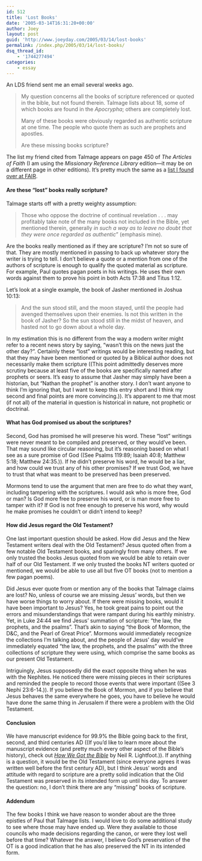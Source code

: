 ```yaml
---
id: 512
title: 'Lost Books'
date: '2005-03-14T16:31:20+00:00'
author: Joey
layout: post
guid: 'http://www.joeyday.com/2005/03/14/lost-books'
permalink: /index.php/2005/03/14/lost-books/
dsq_thread_id:
    - '1744277494'
categories:
    - essay
---
```


An LDS friend sent me an email several weeks ago.

> My question concerns all the books of scripture referenced or quoted in the bible, but not found therein. Talmage lists about 18, some of which books are found in the <cite>Apocrypha</cite>; others are completely lost.
> 
> Many of these books were obviously regarded as authentic scripture at one time. The people who quote them as such are prophets and apostles.
> 
> Are these missing books scripture?

The list my friend cited from Talmage appears on page 450 of <cite>The Articles of Faith</cite> (I am using the <cite>Missionary Reference Library</cite> edition—it may be on a different page in other editions). It’s pretty much the same as a [list I found over at FAIR](http://www.fairlds.org/apol/bible/bible03.html).

#### Are these “lost” books really scripture?

Talmage starts off with a pretty weighty assumption:

> Those who oppose the doctrine of continual revelation . . . may profitably take note of the many books not included in the Bible, yet mentioned therein, generally *in such a way as to leave no doubt that they were once regarded as authentic*” (emphasis mine).

Are the books really mentioned as if they are scripture? I’m not so sure of that. They are mostly mentioned in passing to back up whatever story the writer is trying to tell. I don’t believe a quote or a mention from one of the authors of scripture is enough to qualify the quoted material as scripture. For example, Paul quotes pagan poets in his writings. He uses their own words against them to prove his point in both Acts 17:38 and Titus 1:12.

Let’s look at a single example, the book of Jasher mentioned in Joshua 10:13:

> And the sun stood still, and the moon stayed, until the people had avenged themselves upon their enemies. Is not this written in the book of Jasher? So the sun stood still in the midst of heaven, and hasted not to go down about a whole day.

In my estimation this is no different from the way a modern writer might refer to a recent news story by saying, “wasn’t this on the news just the other day?”. Certainly these “lost” writings would be interesting reading, but that they may have been mentioned or quoted by a Biblical author does not necessarily make them scripture ((This point admittedly deserves more scrutiny because at least five of the books are specifically named after prophets or seers. It’s easy to assume that Jasher may simply have been a historian, but “Nathan the prophet” is another story. I don’t want anyone to think I’m ignoring that, but I want to keep this entry short and I think my second and final points are more convincing.)). It’s apparent to me that most (if not all) of the material in question is historical in nature, not prophetic or doctrinal.

#### What has God promised us about the scriptures?

Second, God has promised he will preserve his word. These “lost” writings were never meant to be compiled and preserved, or they would’ve been. That may sound like circular reasoning, but it’s reasoning based on what I see as a sure promise of God ((See Psalms 119:89; Isaiah 40:8; Matthew 5:18; Matthew 24:35.)). If he didn’t preserve his word, he would be a liar, and how could we trust any of his other promises? If we trust God, we have to trust that what was meant to be preserved has been preserved.

Mormons tend to use the argument that men are free to do what they want, including tampering with the scriptures. I would ask who is more free, God or man? Is God more free to preserve his word, or is man more free to tamper with it? If God is not free enough to preserve his word, why would he make promises he couldn’t or didn’t intend to keep?

#### How did Jesus regard the Old Testament?

One last important question should be asked. How did Jesus and the New Testament writers deal with the Old Testament? Jesus quoted often from a few notable Old Testament books, and sparingly from many others. If we only trusted the books Jesus quoted from we would be able to retain over half of our Old Testament. If we only trusted the books NT writers quoted or mentioned, we would be able to use all but five OT books (not to mention a few pagan poems).

Did Jesus ever quote from or mention any of the books that Talmage claims are lost? No, unless of course we are missing Jesus’ words, but then we have worse things to worry about. If there were missing books, would it have been important to Jesus? Yes, he took great pains to point out the errors and misunderstandings that were rampant during his earthly ministry. Yet, in Luke 24:44 we find Jesus’ summation of scripture: “the law, the prophets, and the psalms”. That’s akin to saying “the Book of Mormon, the D&amp;C, and the Pearl of Great Price”. Mormons would immediately recognize the collections I’m talking about, and the people of Jesus’ day would’ve immediately equated “the law, the prophets, and the psalms” with the three collections of scripture they were using, which comprise the same books as our present Old Testament.

Intriguingly, Jesus supposedly did the exact opposite thing when he was with the Nephites. He noticed there were missing pieces in their scriptures and reminded the people to record those events that were important ((See 3 Nephi 23:6-14.)). If you believe the Book of Mormon, and if you believe that Jesus behaves the same everywhere he goes, you have to believe he would have done the same thing in Jerusalem if there were a problem with the Old Testament.

#### Conclusion

We have manuscript evidence for 99.9% the Bible going back to the first, second, and third centuries AD ((If you’d like to learn more about the manuscript evidence (and pretty much every other aspect of the Bible’s history), check out <cite>[How We Got the Bible](http://amzn.com/080101252X/?tag=joeyday-20)</cite> by Neil R. Lightfoot.)). If anything is a question, it would be the Old Testament (since everyone agrees it was written well before the first century AD), but I think Jesus’ words and attitude with regard to scripture are a pretty solid indication that the Old Testament was preserved in its intended form up until his day. To answer the question: no, I don’t think there are any “missing” books of scripture.

#### Addendum

The few books I think we have reason to wonder about are the three epistles of Paul that Talmage lists. I would love to do some additional study to see where those may have ended up. Were they available to those councils who made decisions regarding the canon, or were they lost well before that time? Whatever the answer, I believe God’s preservation of the OT is a good indication that he has also preserved the NT in its intended form.